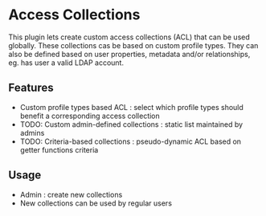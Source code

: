 # Access Collections

This plugin lets create custom access collections (ACL) that can be used globally.
These collections cas be based on custom profile types.
They can also be defined based on user properties, metadata and/or relationships, eg. has user a valid LDAP account.


## Features
 * Custom profile types based ACL : select which profile types should benefit a corresponding access collection
 * TODO: Custom admin-defined collections : static list maintained by admins
 * TODO: Criteria-based collections : pseudo-dynamic ACL based on getter functions criteria

## Usage
 * Admin : create new collections
 * New collections can be used by regular users


